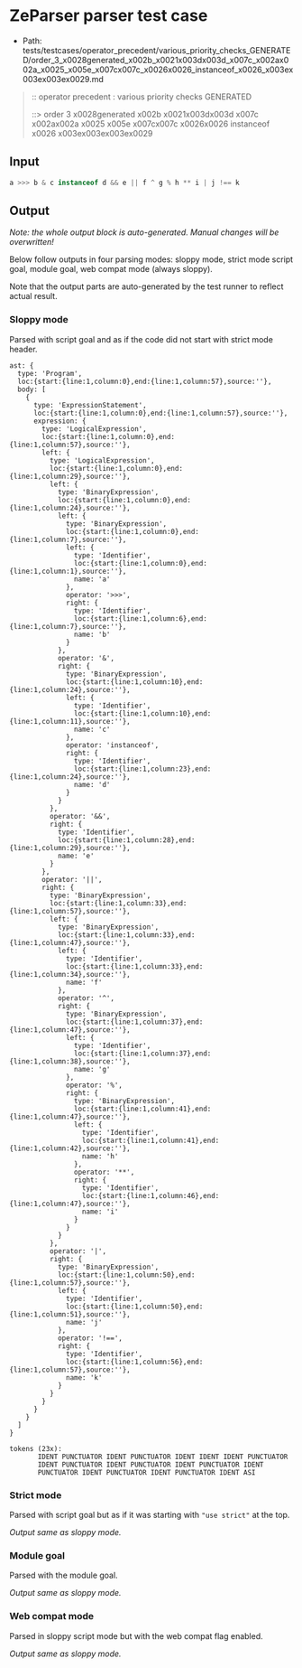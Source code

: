 # ZeParser parser test case

- Path: tests/testcases/operator_precedent/various_priority_checks_GENERATED/order_3_x0028generated_x002b_x0021x003dx003d_x007c_x002ax002a_x0025_x005e_x007cx007c_x0026x0026_instanceof_x0026_x003ex003ex003ex0029.md

> :: operator precedent : various priority checks GENERATED
>
> ::> order 3 x0028generated x002b x0021x003dx003d x007c x002ax002a x0025 x005e x007cx007c x0026x0026 instanceof x0026 x003ex003ex003ex0029

## Input

`````js
a >>> b & c instanceof d && e || f ^ g % h ** i | j !== k
`````

## Output

_Note: the whole output block is auto-generated. Manual changes will be overwritten!_

Below follow outputs in four parsing modes: sloppy mode, strict mode script goal, module goal, web compat mode (always sloppy).

Note that the output parts are auto-generated by the test runner to reflect actual result.

### Sloppy mode

Parsed with script goal and as if the code did not start with strict mode header.

`````
ast: {
  type: 'Program',
  loc:{start:{line:1,column:0},end:{line:1,column:57},source:''},
  body: [
    {
      type: 'ExpressionStatement',
      loc:{start:{line:1,column:0},end:{line:1,column:57},source:''},
      expression: {
        type: 'LogicalExpression',
        loc:{start:{line:1,column:0},end:{line:1,column:57},source:''},
        left: {
          type: 'LogicalExpression',
          loc:{start:{line:1,column:0},end:{line:1,column:29},source:''},
          left: {
            type: 'BinaryExpression',
            loc:{start:{line:1,column:0},end:{line:1,column:24},source:''},
            left: {
              type: 'BinaryExpression',
              loc:{start:{line:1,column:0},end:{line:1,column:7},source:''},
              left: {
                type: 'Identifier',
                loc:{start:{line:1,column:0},end:{line:1,column:1},source:''},
                name: 'a'
              },
              operator: '>>>',
              right: {
                type: 'Identifier',
                loc:{start:{line:1,column:6},end:{line:1,column:7},source:''},
                name: 'b'
              }
            },
            operator: '&',
            right: {
              type: 'BinaryExpression',
              loc:{start:{line:1,column:10},end:{line:1,column:24},source:''},
              left: {
                type: 'Identifier',
                loc:{start:{line:1,column:10},end:{line:1,column:11},source:''},
                name: 'c'
              },
              operator: 'instanceof',
              right: {
                type: 'Identifier',
                loc:{start:{line:1,column:23},end:{line:1,column:24},source:''},
                name: 'd'
              }
            }
          },
          operator: '&&',
          right: {
            type: 'Identifier',
            loc:{start:{line:1,column:28},end:{line:1,column:29},source:''},
            name: 'e'
          }
        },
        operator: '||',
        right: {
          type: 'BinaryExpression',
          loc:{start:{line:1,column:33},end:{line:1,column:57},source:''},
          left: {
            type: 'BinaryExpression',
            loc:{start:{line:1,column:33},end:{line:1,column:47},source:''},
            left: {
              type: 'Identifier',
              loc:{start:{line:1,column:33},end:{line:1,column:34},source:''},
              name: 'f'
            },
            operator: '^',
            right: {
              type: 'BinaryExpression',
              loc:{start:{line:1,column:37},end:{line:1,column:47},source:''},
              left: {
                type: 'Identifier',
                loc:{start:{line:1,column:37},end:{line:1,column:38},source:''},
                name: 'g'
              },
              operator: '%',
              right: {
                type: 'BinaryExpression',
                loc:{start:{line:1,column:41},end:{line:1,column:47},source:''},
                left: {
                  type: 'Identifier',
                  loc:{start:{line:1,column:41},end:{line:1,column:42},source:''},
                  name: 'h'
                },
                operator: '**',
                right: {
                  type: 'Identifier',
                  loc:{start:{line:1,column:46},end:{line:1,column:47},source:''},
                  name: 'i'
                }
              }
            }
          },
          operator: '|',
          right: {
            type: 'BinaryExpression',
            loc:{start:{line:1,column:50},end:{line:1,column:57},source:''},
            left: {
              type: 'Identifier',
              loc:{start:{line:1,column:50},end:{line:1,column:51},source:''},
              name: 'j'
            },
            operator: '!==',
            right: {
              type: 'Identifier',
              loc:{start:{line:1,column:56},end:{line:1,column:57},source:''},
              name: 'k'
            }
          }
        }
      }
    }
  ]
}

tokens (23x):
       IDENT PUNCTUATOR IDENT PUNCTUATOR IDENT IDENT IDENT PUNCTUATOR
       IDENT PUNCTUATOR IDENT PUNCTUATOR IDENT PUNCTUATOR IDENT
       PUNCTUATOR IDENT PUNCTUATOR IDENT PUNCTUATOR IDENT ASI
`````

### Strict mode

Parsed with script goal but as if it was starting with `"use strict"` at the top.

_Output same as sloppy mode._

### Module goal

Parsed with the module goal.

_Output same as sloppy mode._

### Web compat mode

Parsed in sloppy script mode but with the web compat flag enabled.

_Output same as sloppy mode._
